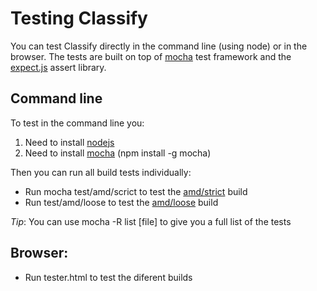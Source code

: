 # Testing Classify #

You can test Classify directly in the command line (using node) or in the browser.
The tests are built on top of [mocha](http://visionmedia.github.com/mocha/) test framework and the [expect.js](https://github.com/LearnBoost/expect.js) assert library.

## Command line ##

To test in the command line you:

1. Need to install [nodejs](http://nodejs.org)
2. Need to install [mocha](http://visionmedia.github.com/mocha/) (npm install -g mocha)

Then you can run all build tests individually:

* Run mocha test/amd/scrict to test the [amd/strict](https://github.com/TrinityJS/Classify/tree/master/dist/amd/loose) build
* Run test/amd/loose to test the [amd/loose](https://github.com/TrinityJS/Classify/tree/master/dist/amd/loose) build

_Tip_: You can use mocha -R list [file] to give you a full list of the tests

## Browser: ##

* Run tester.html to test the diferent builds
